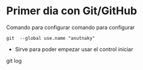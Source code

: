 # Primer dia con Git/GitHub

Comando para configurar comando para configurar 

``` bascs
git  --global use.name "anutnaky"
```

* Sirve para poder empezar usar el control iniciar  
<!--
poder ver hisrial de commits
Git log retorna un 'ID'
con este id vamos poder ver el detalle de los cambips q  se hicieron en ese commit
-->

git log

<!--

-->


